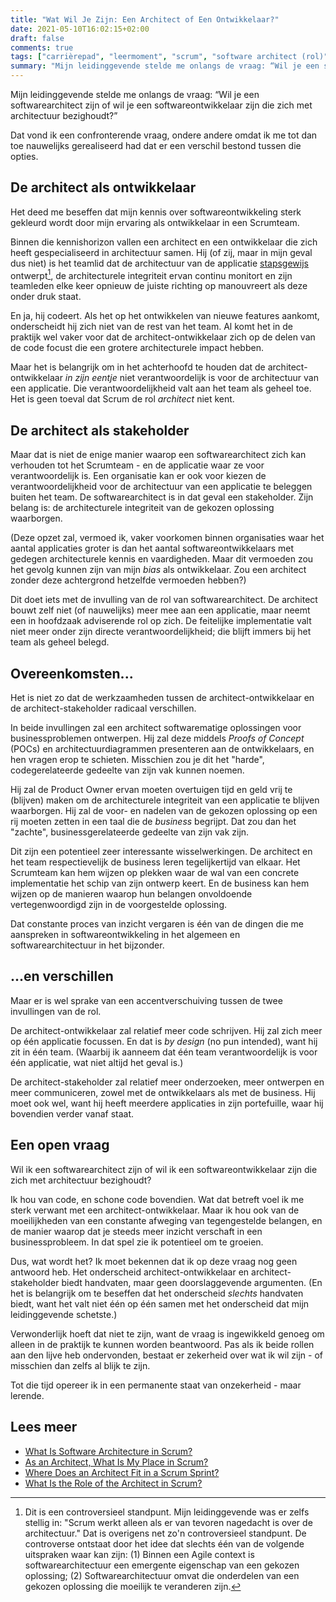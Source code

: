 ```yaml
---
title: "Wat Wil Je Zijn: Een Architect of Een Ontwikkelaar?"
date: 2021-05-10T16:02:15+02:00
draft: false
comments: true
tags: ["carrièrepad", "leermoment", "scrum", "software architect (rol)", "software architectuur", "software ontwikkeling", "stakeholders"]
summary: "Mijn leidinggevende stelde me onlangs de vraag: “Wil je een softwarearchitect zijn of wil je een softwareontwikkelaar zijn die zich met architectuur bezighoudt?” Dat vond ik een confronterende vraag, omdat ik me tot dan toe nauwelijks gerealiseerd had dat er een verschil bestond tussen die opties. In deze blog onderscheid ik twee manieren waarop de rol van architect kan worden ingevuld binnen Scrum: als ontwikkelaar en als stakeholder."
---
```


Mijn leidinggevende stelde me onlangs de vraag: “Wil je een softwarearchitect zijn of wil je een softwareontwikkelaar zijn die zich met architectuur bezighoudt?” 


Dat vond ik een confronterende vraag, ondere andere omdat ik me tot dan toe nauwelijks gerealiseerd had dat er een verschil bestond tussen die opties. 


## De architect als ontwikkelaar


Het deed me beseffen dat mijn kennis over softwareontwikkeling sterk gekleurd wordt door mijn ervaring als ontwikkelaar in een Scrumteam. 


Binnen die kennishorizon vallen een architect en een ontwikkelaar die zich heeft gespecialiseerd in architectuur samen. Hij (of zij, maar in mijn geval dus niet) is het teamlid dat de architectuur van de applicatie [stapsgewijs](https://dzone.com/articles/what-is-software-architecture-in-scrum) ontwerpt[^1], de architecturele integriteit ervan continu monitort en zijn teamleden elke keer opnieuw de juiste richting op manouvreert als deze onder druk staat.


En ja, hij codeert. Als het op het ontwikkelen van nieuwe features aankomt, onderscheidt hij zich niet van de rest van het team. Al komt het in de praktijk wel vaker voor dat de architect-ontwikkelaar zich op de delen van de code focust die een grotere architecturele impact hebben.


Maar het is belangrijk om in het achterhoofd te houden dat de architect-ontwikkelaar *in zijn eentje* niet verantwoordelijk is voor de architectuur van een applicatie. Die verantwoordelijkheid valt aan het team als geheel toe. Het is geen toeval dat Scrum de rol *architect* niet kent.


## De architect als stakeholder


Maar dat is niet de enige manier waarop een softwarearchitect zich kan verhouden tot het Scrumteam - en de applicatie waar ze voor verantwoordelijk is. Een organisatie kan er ook voor kiezen de verantwoordelijkheid voor de architectuur van een applicatie te beleggen buiten het team. De softwarearchitect is in dat geval een stakeholder. Zijn belang is: de architecturele integriteit van de gekozen oplossing waarborgen.


(Deze opzet zal, vermoed ik, vaker voorkomen binnen organisaties waar het aantal applicaties groter is dan het aantal softwareontwikkelaars met gedegen architecturele kennis en vaardigheden. Maar dit vermoeden zou het gevolg kunnen zijn van mijn *bias* als ontwikkelaar. Zou een architect zonder deze achtergrond hetzelfde vermoeden hebben?)


Dit doet iets met de invulling van de rol van softwarearchitect. De architect bouwt zelf niet (of nauwelijks) meer mee aan een applicatie, maar neemt een in hoofdzaak adviserende rol op zich. De feitelijke implementatie valt niet meer onder zijn directe verantwoordelijkheid; die blijft immers bij het team als geheel belegd. 


## Overeenkomsten...


Het is niet zo dat de werkzaamheden tussen de architect-ontwikkelaar en de architect-stakeholder radicaal verschillen. 


In beide invullingen zal een architect softwarematige oplossingen voor businessproblemen ontwerpen. Hij zal deze middels *Proofs of Concept* (POCs) en architectuurdiagrammen presenteren aan de ontwikkelaars, en hen vragen erop te schieten. Misschien zou je dit het "harde", codegerelateerde gedeelte van zijn vak kunnen noemen.


Hij zal de Product Owner ervan moeten overtuigen tijd en geld vrij te (blijven) maken om de architecturele integriteit van een applicatie te blijven waarborgen. Hij zal de voor- en nadelen van de gekozen oplossing op een rij moeten zetten in een taal die de *business* begrijpt. Dat zou dan het "zachte", businessgerelateerde gedeelte van zijn vak zijn.


Dit zijn een potentieel zeer interessante wisselwerkingen. De architect en het team respectievelijk de business leren tegelijkertijd van elkaar. Het Scrumteam kan hem wijzen op plekken waar de wal van een concrete implementatie het schip van zijn ontwerp keert. En de business kan hem wijzen op de manieren waarop hun belangen onvoldoende vertegenwoordigd zijn in de voorgestelde oplossing. 


Dat constante proces van inzicht vergaren is één van de dingen die me aanspreken in softwareontwikkeling in het algemeen en softwarearchitectuur in het bijzonder.


## ...en verschillen


Maar er is wel sprake van een accentverschuiving tussen de twee invullingen van de rol. 


De architect-ontwikkelaar zal relatief meer code schrijven. Hij zal zich meer op één applicatie focussen. En dat is *by design* (no pun intended), want hij zit in één team. (Waarbij ik aanneem dat één team verantwoordelijk is voor één applicatie, wat niet altijd het geval is.)


De architect-stakeholder zal relatief meer onderzoeken, meer ontwerpen en meer communiceren, zowel met de ontwikkelaars als met de business. Hij moet ook wel, want hij heeft meerdere applicaties in zijn portefuille, waar hij bovendien verder vanaf staat.


## Een open vraag


Wil ik een softwarearchitect zijn of wil ik een softwareontwikkelaar zijn die zich met architectuur bezighoudt? 


Ik hou van code, en schone code bovendien. Wat dat betreft voel ik me sterk verwant met een architect-ontwikkelaar. Maar ik hou ook van de moeilijkheden van een constante afweging van tegengestelde belangen, en de manier waarop dat je steeds meer inzicht verschaft in een businessprobleem. In dat spel zie ik potentieel om te groeien.


Dus, wat wordt het? Ik moet bekennen dat ik op deze vraag nog geen antwoord heb. Het onderscheid architect-ontwikkelaar en architect-stakeholder biedt handvaten, maar geen doorslaggevende argumenten. (En het is belangrijk om te beseffen dat het onderscheid *slechts* handvaten biedt, want het valt niet één op één samen met het onderscheid dat mijn leidinggevende schetste.) 


Verwonderlijk hoeft dat niet te zijn, want de vraag is ingewikkeld genoeg om alleen in de praktijk te kunnen worden beantwoord. Pas als ik beide rollen aan den lijve heb ondervonden, bestaat er zekerheid over wat ik wil zijn - of misschien dan zelfs al blijk te zijn.


Tot die tijd opereer ik in een permanente staat van onzekerheid - maar lerende.


## Lees meer


- [What Is Software Architecture in Scrum?](https://dzone.com/articles/what-is-software-architecture-in-scrum)
- [As an Architect, What Is My Place in Scrum?](https://medium.com/serious-scrum/as-an-architect-what-is-my-place-in-scrum-abed2e40c67e)
- [Where Does an Architect Fit in a Scrum Sprint?](https://www.equinox.co.nz/blog/agile-architecture-where-architect-fit-scrum-sprint)
- [What Is the Role of the Architect in Scrum?](https://xebia.com/blog/architects-scrum-4-what-is-the-role-of-the-architect-in-scrum)


[^1]: Dit is een controversieel standpunt. Mijn leidinggevende was er zelfs stellig in: "Scrum werkt alleen als er van tevoren nagedacht is over de architectuur." Dat is overigens net zo'n controversieel standpunt. De controverse ontstaat door het idee dat slechts één van de volgende uitspraken waar kan zijn: (1) Binnen een Agile context is softwarearchitectuur een emergente eigenschap van een gekozen oplossing; (2) Softwarearchitectuur omvat die onderdelen van een gekozen oplossing die moeilijk te veranderen zijn.
